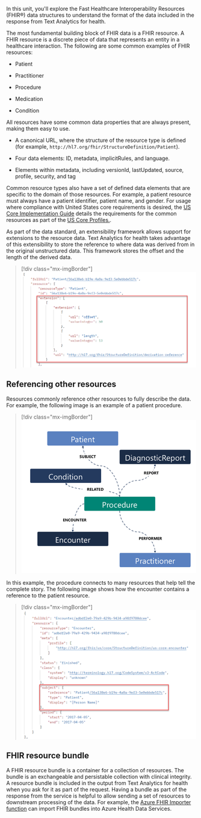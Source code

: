 In this unit, you'll explore the Fast Healthcare Interoperability Resources (FHIR®) data structures to understand the format of the data included in the response from Text Analytics for health.

The most fundamental building block of FHIR data is a FHIR resource. A FHIR resource is a discrete piece of data that represents an entity in a healthcare interaction. The following are some common examples of FHIR resources:

-   Patient

-   Practitioner

-   Procedure

-   Medication

-   Condition

All resources have some common data properties that are always present, making them easy to use.

-   A canonical URL, where the structure of the resource type is defined (for example, `http://hl7.org/fhir/StructureDefinition/Patient`).

-   Four data elements: ID, metadata, implicitRules, and language.

-   Elements within metadata, including versionId, lastUpdated, source, profile, security, and tag

Common resource types also have a set of defined data elements that are specific to the domain of those resources. For example, a patient resource must always have a patient identifier, patient name, and gender. For usage where compliance with United States core requirements is desired, the [US Core Implementation Guide](https://build.fhir.org/ig/HL7/US-Core/?azure-portal=true#us-core-profiles) details the requirements for the common resources as part of the [US Core Profiles.](https://build.fhir.org/ig/HL7/US-Core/?azure-portal=true#us-core-profiles).

As part of the data standard, an extensibility framework allows support for extensions to the resource data. Text Analytics for health takes advantage of this extensibility to store the reference to where data was derived from in the original unstructured data. This framework stores the offset and the length of the derived data.

> [!div class="mx-imgBorder"]
> [![Screenshot showing offset and length of the derived data.](../media/derived-data.png)](../media/derived-data.png#lightbox)

## Referencing other resources 

Resources commonly reference other resources to fully describe the data. For example, the following image is an example of a patient procedure.

> [!div class="mx-imgBorder"]
> [![Diagram example of a patient procedure including related FHIR resources.](../media/patient-procedure.png)](../media/patient-procedure.png#lightbox)

In this example, the procedure connects to many resources that help tell the complete story. The following image shows how the encounter contains a reference to the patient resource.

> [!div class="mx-imgBorder"]
> [![Screenshot of the encounter containing a reference to the patient resource.](../media/reference.png)](../media/reference.png#lightbox)

## FHIR resource bundle

A FHIR resource bundle is a container for a collection of resources. The bundle is an exchangeable and persistable collection with clinical integrity. A resource bundle is included in the output from Text Analytics for health when you ask for it as part of the request. Having a bundle as part of the response from the service is helpful to allow sending a set of resources to downstream processing of the data. For example, the [Azure FHIR Importer function](https://github.com/microsoft/fhir-server-samples/tree/master/src/FhirImporter/?azure-portal=true) can import FHIR bundles into Azure Health Data Services.

